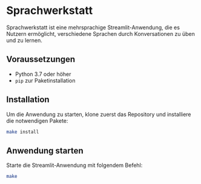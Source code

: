 # Sprachwerkstatt

Sprachwerkstatt ist eine mehrsprachige Streamlit-Anwendung, die es Nutzern ermöglicht, verschiedene Sprachen durch Konversationen zu üben und zu lernen.

## Voraussetzungen

- Python 3.7 oder höher
- `pip` zur Paketinstallation

## Installation

Um die Anwendung zu starten, klone zuerst das Repository und installiere die notwendigen Pakete:

```sh
make install
```

## Anwendung starten

Starte die Streamlit-Anwendung mit folgendem Befehl:

```sh
make
```

